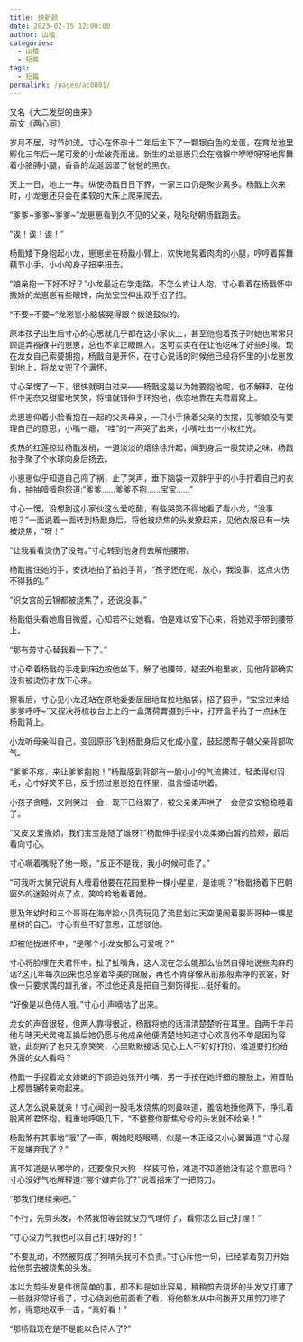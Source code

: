 ```yaml
---
title: 换新颜
date: 2023-02-15 12:00:00
author: 山楂
categories: 
  - 山楂
  - 短篇
tags: 
  - 短篇
permalink: /pages/ac0801/
---
```


又名《大二发型的由来》  
前文[《两心同》](/pages/02a787/)

岁月不居，时节如流。寸心在怀孕十二年后生下了一颗银白色的龙蛋，在育龙池里孵化三年后一尾可爱的小龙破壳而出。新生的龙崽崽只会在襁褓中咿咿呀呀地挥舞着小胳膊小腿，香香的龙涎洇湿了爸爸的黑衣。<!-- more -->

天上一日，地上一年。纵使杨戬日日下界，一家三口仍是聚少离多。杨戬上次来时，小龙崽还只会在柔软的大床上爬来爬去。

“爹爹~爹爹~爹爹~”龙崽崽看到久不见的父亲，哒哒哒朝杨戬跑去。

“诶！诶！诶！”

杨戬矮下身抱起小龙，崽崽坐在杨戬小臂上，欢快地晃着肉肉的小腿，哼哼着挥舞藕节小手，小小的身子扭来扭去。

“娘亲抱一下好不好？”小龙最近在学走路，不怎么肯让人抱，寸心看着在杨戬怀中撒娇的龙崽崽有些眼馋，向龙宝宝伸出双手招了招。

“不要~不要~”龙崽崽小脑袋晃得跟个拨浪鼓似的。

原本孩子出生后寸心的心思就几乎都在这小家伙上，甚至他抱着孩子时她也常常只顾逗弄襁褓中的崽崽，总也不拿正眼瞧人，这可实实在在让他吃味了好些时候。现在龙女自己索要拥抱，杨戬自是开怀，在寸心说话的时候他已经将怀里的小龙崽放到地上，将龙女兜了个满怀。

寸心呆愣了一下，很快就明白过来——杨戬这是以为她要抱他呢，也不解释，在他怀中无奈又甜蜜地笑笑，将错就错伸手环抱他，依恋地靠在夫君肩窝上。

龙崽崽仰着小脸看抱在一起的父亲母亲，一只小手揪着父亲的衣摆，见爹娘没有要理自己的意思，小嘴一瘪，“哇”的一声哭了出来，小嘴吐出一小枚红光。

炙热的红莲掠过杨戬发梢，一道淡淡的烟徐徐升起，闻到身后一股焚烧之味，杨戬抬手聚了个水球向身后扬去。

小崽崽似乎知道自己闯了祸，止了哭声，垂下脑袋一双胖乎乎的小手拧着自己的衣角，抽抽噎噎抱怨道:“爹爹……爹爹不抱……宝宝……”

寸心一愣，没想到这小家伙这么爱吃醋，有些哭笑不得地看了看小龙，“没事吧？”一面说着一面转到杨戬身后，将他被烧焦的头发撩起来，见他衣服已有一块被烧焦，“呀！”

“让我看看烫伤了没有。”寸心转到他身前去解他腰带。

杨戬握住她的手，安抚地拍了拍她手背，“孩子还在呢，放心，我没事，这点火伤不得我的。”

“织女宫的云锦都被烧焦了，还说没事。”

杨戬低头看她眉目微蹙，心知若不让她看，怕是难以安下心来，将她双手带到腰带上。

“那有劳寸心替我看一下了。”

寸心牵着杨戬的手走到床边按他坐下，解了他腰带，褪去外袍里衣，见他背部确实没有被烫伤才放下心来。

察看后，寸心见小龙还站在原地委委屈屈地耷拉地脑袋，招了招手，“宝宝过来给爹爹呼呼~”又捏决将梳妆台上上的一盒薄荷膏摄到手中，打开盒子拈了一点抹在杨戬背上。

小龙听母亲叫自己，变回原形飞到杨戬身后又化成小童，鼓起腮帮子朝父亲背部吹气。

“爹爹不疼，来让爹爹抱抱！”杨戬感到背部有一股小小的气流拂过，轻柔得似羽毛，心中好笑不已，反手捞过崽崽抱在怀里，温言细语哄着。

小孩子贪睡，又刚哭过一会，现下已经累了，被父亲柔声哄了一会便安安稳稳睡着了。

“又皮又爱撒娇，我们宝宝是随了谁呀?”杨戬伸手捏捏小龙柔嫩白皙的脸颊，最后看向寸心。

寸心噘着嘴睨了他一眼，“反正不是我，我小时候可乖了。”

“可我听大舅兄说有人缠着他要在花园里种一棵小星星，是谁呢？”杨戬扬着下巴朝窗外的迷榖树点了点，笑吟吟地看着她。

思及年幼时和三个哥哥在海岸捡小贝壳玩见了流星划过天空便闹着要哥哥种一棵星星树的自己，寸心有些不好意思，正想驳他。

却被他拢进怀中，“是哪个小龙女那么可爱呢？”

寸心将脸埋在夫君怀中，扯了扯嘴角，这人现在怎么能那么怡然自得地说些肉麻的话?这几年每次回来也总穿着华美的锦服，再也不肯穿像从前那般素净的衣裳，好像一只要求偶的雄孔雀，不过他还真是把自己捯饬得挺…挺好看的。

“好像是以色侍人哦。”寸心小声嘀咕了出来。

龙女的声音很轻，但两人靠得很近，杨戬将她的话清清楚楚听在耳里。自两千年前他与哮天犬灵魂互换后她仍愿与他成亲他便清楚地知道寸心欢喜他不单是因为容貌，此刻听了也只无奈笑笑，心里默默接话:见心上人不好好打扮，难道要打扮给外面的女人看吗？

杨戬一手捏着龙女娇嫩的下颌迫她张开小嘴，另一手按在她纤细的腰肢上，俯首贴上樱唇辗转亲吻起来。

这人怎么说亲就亲！寸心闻到一股毛发烧焦的刺鼻味道，羞恼地捶他两下，挣扎着脱离郎君怀抱，粗重地呼吸几下，“不整整你那焦兮兮的头发就不给亲！”

杨戬煞有其事地“哦”了一声，朝她眨眨眼睛，似是一本正经又小心翼翼道:“寸心是不是嫌弃我了？”

真不知道是从哪学的，还要像只大狗一样装可怜，难道不知道她没有这个意思吗？寸心没好气地解释道:“哪个嫌弃你了?”说着招来了一把剪刀。

“那我们继续亲吧。”

“不行，先剪头发，不然我怕等会就没力气理你了，看你怎么自己打理！”

“寸心没力气我也可以自己打理好的！”

“不要乱动，不然被剪成了狗啃头我可不负责。”寸心斥他一句，已经拿着剪刀开始给他剪去被烧焦的头发。

本以为剪头发是件很简单的事，却不料是如此容易，稍稍剪去烧坏的头发又打薄了一些就非常好看了，寸心绕到他前面看了看，将他额发从中间拨开又用剪刀修了修，得意地双手一击，“真好看！”

“那杨戬现在是不是能以色侍人了?”
